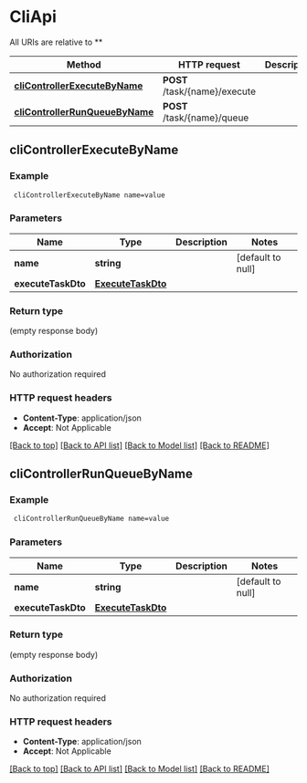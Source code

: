# CliApi

All URIs are relative to **

Method | HTTP request | Description
------------- | ------------- | -------------
[**cliControllerExecuteByName**](CliApi.md#cliControllerExecuteByName) | **POST** /task/{name}/execute | 
[**cliControllerRunQueueByName**](CliApi.md#cliControllerRunQueueByName) | **POST** /task/{name}/queue | 



## cliControllerExecuteByName



### Example

```bash
 cliControllerExecuteByName name=value
```

### Parameters


Name | Type | Description  | Notes
------------- | ------------- | ------------- | -------------
 **name** | **string** |  | [default to null]
 **executeTaskDto** | [**ExecuteTaskDto**](ExecuteTaskDto.md) |  |

### Return type

(empty response body)

### Authorization

No authorization required

### HTTP request headers

- **Content-Type**: application/json
- **Accept**: Not Applicable

[[Back to top]](#) [[Back to API list]](../README.md#documentation-for-api-endpoints) [[Back to Model list]](../README.md#documentation-for-models) [[Back to README]](../README.md)


## cliControllerRunQueueByName



### Example

```bash
 cliControllerRunQueueByName name=value
```

### Parameters


Name | Type | Description  | Notes
------------- | ------------- | ------------- | -------------
 **name** | **string** |  | [default to null]
 **executeTaskDto** | [**ExecuteTaskDto**](ExecuteTaskDto.md) |  |

### Return type

(empty response body)

### Authorization

No authorization required

### HTTP request headers

- **Content-Type**: application/json
- **Accept**: Not Applicable

[[Back to top]](#) [[Back to API list]](../README.md#documentation-for-api-endpoints) [[Back to Model list]](../README.md#documentation-for-models) [[Back to README]](../README.md)

